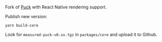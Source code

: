 Fork of [Puck](https://github.com/puckeditor/puck) with React Native rendering support.

Publish new version:

```
yarn build-core
```

Look for `measured-puck-v0.xx.tgz` in `packages/core` and upload it to Github.